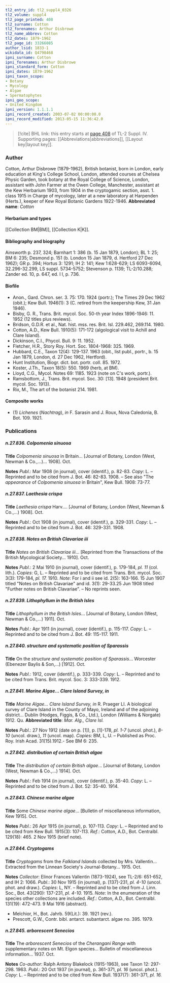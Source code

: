 ```yaml
---
tl2_entry_id: tl2_suppl4_0326
tl2_volume: suppl4
tl2_page_printed: 408
tl2_surname: Cotton
tl2_forenames: Arthur Disbrowe
tl2_name_abbrev: Cotton
tl2_dates: 1879-1962
tl2_page_id: 33266085
author_lsid: 1833-1
wikidata_id: Q4798468
ipni_surname: Cotton
ipni_forenames: Arthur Disbrowe
ipni_standard_form: Cotton
ipni_dates: 1879-1962
ipni_taxon_scope: 
- Botany
- Mycology
- Algae
- Spermatophytes
ipni_geo_scope: 
- United Kingdom
ipni_version: 1.1.1.1
ipni_record_created: 2003-07-02 00:00:00.0
ipni_record_modified: 2013-05-15 11:36:42.0
---
```



> [!cite] BHL link: this entry starts at [page 408](https://www.biodiversitylibrary.org/page/33266085) of TL-2 Suppl. IV.
> Supporting pages: [[Abbreviations|abbreviations]], [[Layout key|layout key]].

### Author

Cotton, Arthur Disbrowe (1879-1962), British botanist, born in London, early education at King's College School, London, attended courses at Chelsea Physic Garden, took botany at the Royal College of Science, London, assistant with John Farmer at the Owen College, Manchester, assistant at the Kew Herbarium 1903, from 1904 in the cryptogamic section, asst. 1. class 1915 in Charge of mycology, later at a new laboratory at Harpenden (Herts.), keeper of Kew Royal Botanic Gardens 1922-1946. 
**Abbreviated name**: *Cotton*

#### Herbarium and types

[[Collection BM|BM]], [[Collection K|K]].

#### Bibliography and biography

Ainsworth p. 237, 324; Barnhart 1: 386 (b. 15 Jan 1879, London); BL 1: 25; BM 6: 235; Desmond p. 151 (b. London 15 Jan 1879, d. Hertford 27 Dec 1962); GR p. 394; Hortus 3: 1291; IH 2: 141; Kew 1:628-629; LS 6093-6094, 32.296-32.299, LS suppl. 5734-5752; Stevenson p. 1139; TL-2/10.288; Zander ed. 10, p. 647, ed. l l, p. 736.

#### Biofile

- Anon., Gard. Chron. ser. 3. 75: 170. 1924 (portr.); The Times 29 Dec 1962 (obit.); Kew Bull. 1946(1): 3 (C. retired from the keepership Kew, 31 Jan 1946).
- Bisby, G. R., Trans. Brit. mycol. Soc. 50-th year Index 1896-1946: 11. 1952 (12 titles plus reviews).
- Bridson, G.D.R. et al., Nat. hist. mss. res. Brit. Isl. 229.462, 269.114. 1980.
- Cotton, A.D., Kew Bull. 1910(5): 171-172 (algological visit to Achill and Clare Island).
- Dickinson, C.I., Phycol. Bull. 9: 11. 1952.
- Fletcher, H.R., Story Roy. Hort. Soc. 1804-1968: 325. 1969.
- Hubbard, C.E., Taxon 12(4): 129-137. 1963 (obit., list publ., portr., b. 15 Jan 1879, London, d. 27 Dec 1962, Hertford).
- Hunt Institution, Biogr. dict. bot. portr. coll. 85. 1972.
- Koster, J.Th., Taxon 18(5): 550. 1969 (herb, at BM).
- Lloyd, C.G., Mycol. Notes 69: 1185. 1923 (note on C's work, portr.).
- Ramsbottom, J., Trans. Brit. mycol. Soc. 30: \[13\]. 1948 (president Brit. mycol. Soc. 1913).
- Rix, M., The art of the botanist 214. 1981.

#### Composite works

- (1) *Lichenes* (*Nachtrag*), *in* F. Sarasin and J. Roux, Nova Caledonia, B. Bot. 109. 1921.

### Publications

##### n.27.836. Colpomenia sinuosa

**Title**
*Colpomenia sinuosa* in Britain... \[Journal of Botany, London (West, Newman & Co.,...)... 1908\]. Oct.

**Notes**
*Publ*.: Mar 1908 (in journal), cover (identif.), p. 82-83. *Copy*: L. – Reprinted and to be cited from J. Bot. 46: 82-83. 1908. – See also "The *appearance* of *Colpomenia sinuosa* in Britain", Kew Bull. 1908: 73-77.

##### n.27.837. Laethesia crispa

**Title**
*Laethesia crispa* Harv.... \[Journal of Botany, London (West, Newman & Co.,...) 1908\]. Oct.

**Notes**
*Publ*.: Oct 1908 (in journal), cover (identif.), p. 329-331. *Copy*: L. – Reprinted and to be cited from J. Bot. 46: 329-331. 1908.

##### n.27.838. Notes on British Clavariae iii

**Title**
*Notes on British Clavariae iii*... \[Reprinted from the Transactions of the British Mycological Society... 1910\]. Oct.

**Notes**
*Publ*.: 2 Mai 1910 (in journal), cover (identif.), p. 179-184, *pl. 11* (col. lith.). *Copies*: G, L. – Reprinted and to be cited from Trans. Brit. mycol. Soc. 3(3): 179-184, *pl. 17.* 1910.
*Note*: For i and ii see id. 2(5): 163-166. 15 Jun 1907 titled "Notes on British Clavariae" and id. 3(1): 29-33.25 Jun 1908 titled "Further notes on British Clavariae". – No reprints seen.

##### n.27.839. Lithophyllum in the British Isles

**Title**
*Lithophyllum in the British Isles*... \[Journal of Botany, London (West, Newman & Co.,...) 1911\]. Oct.

**Notes**
*Publ*.: Apr 1911 (in journal), cover (identif.), p. 115-117. *Copy*: L. – Reprinted and to be cited from J. Bot. 49: 115-117. 1911.

##### n.27.840. structure and systematic position of Sparassis

**Title**
On the *structure and systematic position of Sparassis*... Worcester (Ebenezer Baylis & Son,...) \[1912\]. Oct.

**Notes**
*Publ*.: 1912, cover (identif.), p. 333-339. *Copy*: L. – Reprinted and to be cited from Trans. Brit. mycol. Soc. 3: 333-339. 1912.

##### n.27.841. Marine Algae... Clare Island Survey, in

**Title**
*Marine Algae... Clare Island Survey, in* R. Praeger LI. A biological survey of Clare Island in the County of Mayo, Ireland and of the adjoining district... Dublin (Hodges, Figgis, & Co., Ltd.), London (Williams & Norgate) 1912. Qu.
**Abbreviated title**: *Mar. Alg., Clare Isl.*

**Notes**
*Publ*.: 27 Nov 1912 (date on p. \[1\]), p. \[1\]-178, *pl. 1-7* (uncol. phot.), *8-10* (uncol. draw.), *11* (uncol. map). *Copies*: BM, L, U. – Published as Proc. Roy. Irish Acad. 31(15).1912.- See BM 6: 235.

##### n.27.842. distribution of certain British algae

**Title**
The *distribution of certain British algae*... \[Journal of Botany, London (West, Newman & Co.,...) 1914\]. Oct.

**Notes**
*Publ*.: Feb 1914 (in journal), cover (identif.), p. 35-40. *Copy*: L. – Reprinted and to be cited from J. Bot. 52: 35-40. 1914.

##### n.27.843. Chinese marine algae

**Title**
Some *Chinese marine algae*... \[Bulletin of miscellaneous information, Kew 1915\]. Oct.

**Notes**
*Publ*.: 26 Apr 1915 (in journal), p. 107-113. *Copy*: L. – Reprinted and to be cited from Kew Bull. 1915(3): 107-113.
*Ref*.: Cotton, A.D., Bot. Centralbl. 129(18): 465. 2 Nov 1915 (brief note).

##### n.27.844. Cryptogams

**Title**
*Cryptogams* from the *Falkland Islands* collected by Mrs. Vallentin... Extracted from the Linnean Society's Journal-Botany... 1915. Oct.

**Notes**
*Collector*: Elinor Frances Vallentin (1873-1924), see TL-2/6: 651-652, and IH 2: 1066.
*Publ*.: 30 Nov 1915 (in journal), p. \[137\]-231, *pl. 4-10* (uncol. phot. and draw.). *Copies*: L, NY. – Reprinted and to be cited from J. Linn. Soc., Bot. 43(290): 137-231, *pl. 4-10.* 1915.
*Note*: In the enumeration of the species other collections are included.
*Ref*.: Cotton, A.D., Bot. Centralbl. 131(19): 472-473. 9 Mai 1916 (abstract).
- Melchior, H., Bot. Jahrb. 59(Lit.): 39. 1921 (rev.).
- Prescott, G.W., Contr. bibl. antarct. subantarct. algae no. 395. 1979.

##### n.27.845. arborescent Senecios

**Title**
The *arborescent Senecios* of the *Cherangani Range* with supplementary notes on Mt. Elgon species... Bulletin of miscellaneous information... 1937. Oct.

**Notes**
*Co-author*: Ralph Antony Blakelock (1915-1963), see Taxon 12: 297-298. 1963.
*Publ*.: 20 Oct 1937 (in journal), p. 361-371, *pl. 16* (uncol. phot.). *Copy*: L. – Reprinted and to be cited from Kew Bull. 1937(7): 361-371, *pl. 16.*

